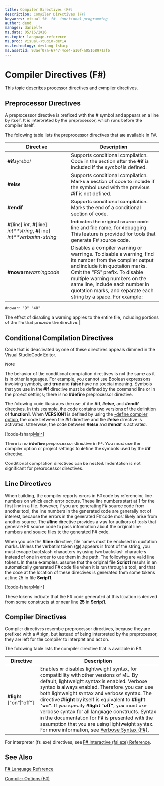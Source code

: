 ```yaml
---
title: Compiler Directives (F#)
description: Compiler Directives (F#)
keywords: visual f#, f#, functional programming
author: dend
manager: danielfe
ms.date: 05/16/2016
ms.topic: language-reference
ms.prod: visual-studio-dev14
ms.technology: devlang-fsharp
ms.assetid: 93aef07a-6747-4ce4-a10f-a05168978af6 
---
```


# Compiler Directives (F#)

This topic describes processor directives and compiler directives.


## Preprocessor Directives
A preprocessor directive is prefixed with the # symbol and appears on a line by itself. It is interpreted by the preprocessor, which runs before the compiler itself.

The following table lists the preprocessor directives that are available in F#.


|Directive|Description|
|---------|-----------|
|**#if***symbol*|Supports conditional compilation. Code in the section after the **#if** is included if the *symbol* is defined.|
|**#else**|Supports conditional compilation. Marks a section of code to include if the symbol used with the previous **#if** is not defined.|
|**#endif**|Supports conditional compilation. Marks the end of a conditional section of code.|
|**#**[line] *int*, **#**[line] *int**string*, **#**[line] *int**verbatim-string*|Indicates the original source code line and file name, for debugging. This feature is provided for tools that generate F# source code.|
|**#nowarn***warningcode*|Disables a compiler warning or warnings. To disable a warning, find its number from the compiler output and include it in quotation marks. Omit the "FS" prefix. To disable multiple warning numbers on the same line, include each number in quotation marks, and separate each string by a space. For example:

`#nowarn "9" "40"`


The effect of disabling a warning applies to the entire file, including portions of the file that precede the directive.|

## Conditional Compilation Directives
Code that is deactivated by one of these directives appears dimmed in the Visual StudioCode Editor.


>[!NOTE] 
The behavior of the conditional compilation directives is not the same as it is in other languages. For example, you cannot use Boolean expressions involving symbols, and **true** and **false** have no special meaning. Symbols that you use in the **#if** directive must be defined by the command line or in the project settings; there is no **#define** preprocessor directive.


The following code illustrates the use of the **#if**, **#else**, and **#endif** directives. In this example, the code contains two versions of the definition of **function1**. When **VERSION1** is defined by using the [-define compiler option](https://msdn.microsoft.com/library/434394ae-0d4a-459c-a684-bffede519a04), the code between the **#if** directive and the **#else** directive is activated. Otherwise, the code between **#else** and **#endif** is activated.

[!code-fsharp[Main](snippets/fslangref2/snippet7301.fs)]

There is no **#define** preprocessor directive in F#. You must use the compiler option or project settings to define the symbols used by the **#if** directive.

Conditional compilation directives can be nested. Indentation is not significant for preprocessor directives.


## Line Directives
When building, the compiler reports errors in F# code by referencing line numbers on which each error occurs. These line numbers start at 1 for the first line in a file. However, if you are generating F# source code from another tool, the line numbers in the generated code are generally not of interest, because the errors in the generated F# code most likely arise from another source. The **#line** directive provides a way for authors of tools that generate F# source code to pass information about the original line numbers and source files to the generated F# code.

When you use the **#line** directive, file names must be enclosed in quotation marks. Unless the verbatim token (**@**) appears in front of the string, you must escape backslash characters by using two backslash characters instead of one in order to use them in the path. The following are valid line tokens. In these examples, assume that the original file **Script1** results in an automatically generated F# code file when it is run through a tool, and that the code at the location of these directives is generated from some tokens at line 25 in file **Script1**.

[!code-fsharp[Main](snippets/fslangref2/snippet7303.fs)]

These tokens indicate that the F# code generated at this location is derived from some constructs at or near line **25** in **Script1**.


## Compiler Directives
Compiler directives resemble preprocessor directives, because they are prefixed with a # sign, but instead of being interpreted by the preprocessor, they are left for the compiler to interpret and act on.

The following table lists the compiler directive that is available in F#.


|Directive|Description|
|---------|-----------|
|**#light** ["on"&#124;"off"]|Enables or disables lightweight syntax, for compatibility with other versions of ML. By default, lightweight syntax is enabled. Verbose syntax is always enabled. Therefore, you can use both lightweight syntax and verbose syntax. The directive **#light** by itself is equivalent to **#light "on"**. If you specify **#light "off"**, you must use verbose syntax for all language constructs. Syntax in the documentation for F# is presented with the assumption that you are using lightweight syntax. For more information, see [Verbose Syntax &#40;F&#35;&#41;](Verbose-Syntax-%5BFSharp%5D.md).|
For interpreter (fsi.exe) directives, see [F&#35; Interactive &#40;fsi.exe&#41; Reference](FSharp-Interactive-%5Bfsi.exe%5D-Reference.md).


## See Also
[F&#35; Language Reference](FSharp-Language-Reference.md)

[Compiler Options &#40;F&#35;&#41;](Compiler-Options-%5BFSharp%5D.md)


